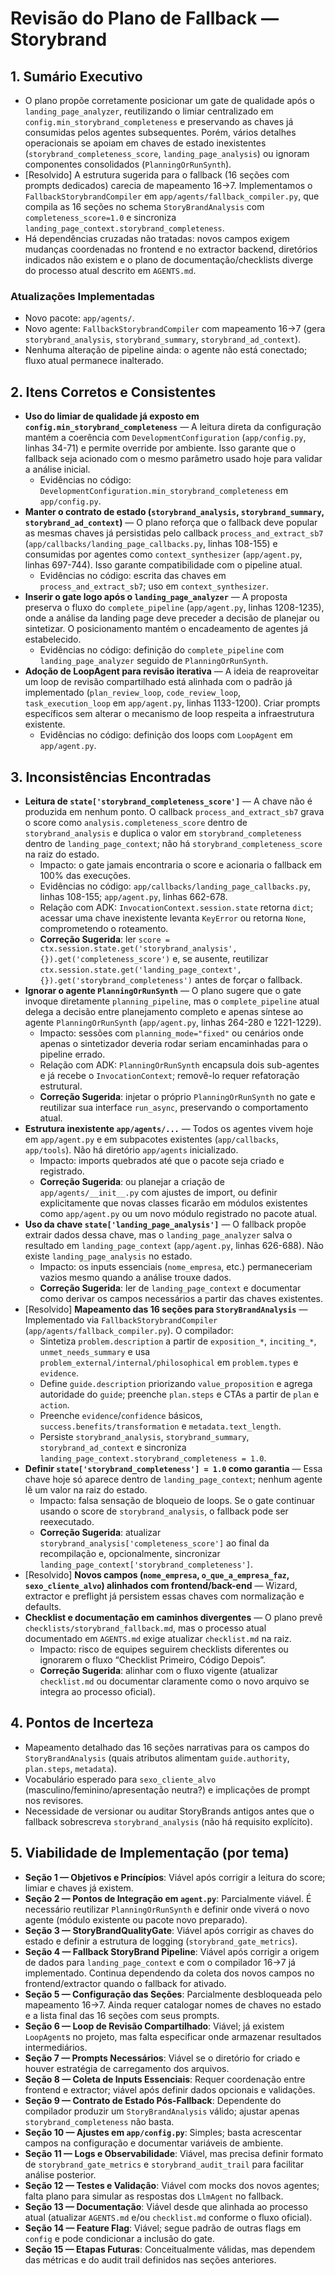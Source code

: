# Revisão do Plano de Fallback — Storybrand

## 1. Sumário Executivo
- O plano propõe corretamente posicionar um gate de qualidade após o `landing_page_analyzer`, reutilizando o limiar centralizado em `config.min_storybrand_completeness` e preservando as chaves já consumidas pelos agentes subsequentes. Porém, vários detalhes operacionais se apoiam em chaves de estado inexistentes (`storybrand_completeness_score`, `landing_page_analysis`) ou ignoram componentes consolidados (`PlanningOrRunSynth`).
- [Resolvido] A estrutura sugerida para o fallback (16 seções com prompts dedicados) carecia de mapeamento 16→7. Implementamos o `FallbackStorybrandCompiler` em `app/agents/fallback_compiler.py`, que compila as 16 seções no schema `StoryBrandAnalysis` com `completeness_score=1.0` e sincroniza `landing_page_context.storybrand_completeness`.
- Há dependências cruzadas não tratadas: novos campos exigem mudanças coordenadas no frontend e no extractor backend, diretórios indicados não existem e o plano de documentação/checklists diverge do processo atual descrito em `AGENTS.md`.

### Atualizações Implementadas
- Novo pacote: `app/agents/`.
- Novo agente: `FallbackStorybrandCompiler` com mapeamento 16→7 (gera `storybrand_analysis`, `storybrand_summary`, `storybrand_ad_context`).
- Nenhuma alteração de pipeline ainda: o agente não está conectado; fluxo atual permanece inalterado.

## 2. Itens Corretos e Consistentes
- **Uso do limiar de qualidade já exposto em `config.min_storybrand_completeness`** — A leitura direta da configuração mantém a coerência com `DevelopmentConfiguration` (`app/config.py`, linhas 34-71) e permite override por ambiente. Isso garante que o fallback seja acionado com o mesmo parâmetro usado hoje para validar a análise inicial.
  - Evidências no código: `DevelopmentConfiguration.min_storybrand_completeness` em `app/config.py`.
- **Manter o contrato de estado (`storybrand_analysis`, `storybrand_summary`, `storybrand_ad_context`)** — O plano reforça que o fallback deve popular as mesmas chaves já persistidas pelo callback `process_and_extract_sb7` (`app/callbacks/landing_page_callbacks.py`, linhas 108-155) e consumidas por agentes como `context_synthesizer` (`app/agent.py`, linhas 697-744). Isso garante compatibilidade com o pipeline atual.
  - Evidências no código: escrita das chaves em `process_and_extract_sb7`; uso em `context_synthesizer`.
- **Inserir o gate logo após o `landing_page_analyzer`** — A proposta preserva o fluxo do `complete_pipeline` (`app/agent.py`, linhas 1208-1235), onde a análise da landing page deve preceder a decisão de planejar ou sintetizar. O posicionamento mantém o encadeamento de agentes já estabelecido.
  - Evidências no código: definição do `complete_pipeline` com `landing_page_analyzer` seguido de `PlanningOrRunSynth`.
- **Adoção de LoopAgent para revisão iterativa** — A ideia de reaproveitar um loop de revisão compartilhado está alinhada com o padrão já implementado (`plan_review_loop`, `code_review_loop`, `task_execution_loop` em `app/agent.py`, linhas 1133-1200). Criar prompts específicos sem alterar o mecanismo de loop respeita a infraestrutura existente.
  - Evidências no código: definição dos loops com `LoopAgent` em `app/agent.py`.

## 3. Inconsistências Encontradas
- **Leitura de `state['storybrand_completeness_score']`** — A chave não é produzida em nenhum ponto. O callback `process_and_extract_sb7` grava o score como `analysis.completeness_score` dentro de `storybrand_analysis` e duplica o valor em `storybrand_completeness` dentro de `landing_page_context`; não há `storybrand_completeness_score` na raiz do estado.
  - Impacto: o gate jamais encontraria o score e acionaria o fallback em 100% das execuções.
  - Evidências no código: `app/callbacks/landing_page_callbacks.py`, linhas 108-155; `app/agent.py`, linhas 662-678.
  - Relação com ADK: `InvocationContext.session.state` retorna `dict`; acessar uma chave inexistente levanta `KeyError` ou retorna `None`, comprometendo o roteamento.
  - **Correção Sugerida**: ler `score = ctx.session.state.get('storybrand_analysis', {}).get('completeness_score')` e, se ausente, reutilizar `ctx.session.state.get('landing_page_context', {}).get('storybrand_completeness')` antes de forçar o fallback.
- **Ignorar o agente `PlanningOrRunSynth`** — O plano sugere que o gate invoque diretamente `planning_pipeline`, mas o `complete_pipeline` atual delega a decisão entre planejamento completo e apenas síntese ao agente `PlanningOrRunSynth` (`app/agent.py`, linhas 264-280 e 1221-1229).
  - Impacto: sessões com `planning_mode="fixed"` ou cenários onde apenas o sintetizador deveria rodar seriam encaminhadas para o pipeline errado.
  - Relação com ADK: `PlanningOrRunSynth` encapsula dois sub-agentes e já recebe o `InvocationContext`; removê-lo requer refatoração estrutural.
  - **Correção Sugerida**: injetar o próprio `PlanningOrRunSynth` no gate e reutilizar sua interface `run_async`, preservando o comportamento atual.
- **Estrutura inexistente `app/agents/...`** — Todos os agentes vivem hoje em `app/agent.py` e em subpacotes existentes (`app/callbacks`, `app/tools`). Não há diretório `app/agents` inicializado.
  - Impacto: imports quebrados até que o pacote seja criado e registrado.
  - **Correção Sugerida**: ou planejar a criação de `app/agents/__init__.py` com ajustes de import, ou definir explicitamente que novas classes ficarão em módulos existentes como `app/agent.py` ou um novo módulo registrado no pacote atual.
- **Uso da chave `state['landing_page_analysis']`** — O fallback propõe extrair dados dessa chave, mas o `landing_page_analyzer` salva o resultado em `landing_page_context` (`app/agent.py`, linhas 626-688). Não existe `landing_page_analysis` no estado.
  - Impacto: os inputs essenciais (`nome_empresa`, etc.) permaneceriam vazios mesmo quando a análise trouxe dados.
  - **Correção Sugerida**: ler de `landing_page_context` e documentar como derivar os campos necessários a partir das chaves existentes.
- [Resolvido] **Mapeamento das 16 seções para `StoryBrandAnalysis`** — Implementado via `FallbackStorybrandCompiler` (`app/agents/fallback_compiler.py`). O compilador:
  - Sintetiza `problem.description` a partir de `exposition_*`, `inciting_*`, `unmet_needs_summary` e usa `problem_external/internal/philosophical` em `problem.types` e `evidence`.
  - Define `guide.description` priorizando `value_proposition` e agrega autoridade do `guide`; preenche `plan.steps` e CTAs a partir de `plan` e `action`.
  - Preenche `evidence`/`confidence` básicos, `success.benefits/transformation` e `metadata.text_length`.
  - Persiste `storybrand_analysis`, `storybrand_summary`, `storybrand_ad_context` e sincroniza `landing_page_context.storybrand_completeness = 1.0`.
- **Definir `state['storybrand_completeness'] = 1.0` como garantia** — Essa chave hoje só aparece dentro de `landing_page_context`; nenhum agente lê um valor na raiz do estado.
  - Impacto: falsa sensação de bloqueio de loops. Se o gate continuar usando o score de `storybrand_analysis`, o fallback pode ser reexecutado.
  - **Correção Sugerida**: atualizar `storybrand_analysis['completeness_score']` ao final da recompilação e, opcionalmente, sincronizar `landing_page_context['storybrand_completeness']`.
- [Resolvido] **Novos campos (`nome_empresa`, `o_que_a_empresa_faz`, `sexo_cliente_alvo`) alinhados com frontend/back-end** — Wizard, extractor e preflight já persistem essas chaves com normalização e defaults.
- **Checklist e documentação em caminhos divergentes** — O plano prevê `checklists/storybrand_fallback.md`, mas o processo atual documentado em `AGENTS.md` exige atualizar `checklist.md` na raiz.
  - Impacto: risco de equipes seguirem checklists diferentes ou ignorarem o fluxo “Checklist Primeiro, Código Depois”.
  - **Correção Sugerida**: alinhar com o fluxo vigente (atualizar `checklist.md` ou documentar claramente como o novo arquivo se integra ao processo oficial).

## 4. Pontos de Incerteza
- Mapeamento detalhado das 16 seções narrativas para os campos do `StoryBrandAnalysis` (quais atributos alimentam `guide.authority`, `plan.steps`, `metadata`).
- Vocabulário esperado para `sexo_cliente_alvo` (masculino/feminino/apresentação neutra?) e implicações de prompt nos revisores.
- Necessidade de versionar ou auditar StoryBrands antigos antes que o fallback sobrescreva `storybrand_analysis` (não há requisito explícito).

## 5. Viabilidade de Implementação (por tema)
- **Seção 1 — Objetivos e Princípios**: Viável após corrigir a leitura do score; limiar e chaves já existem.
- **Seção 2 — Pontos de Integração em `agent.py`**: Parcialmente viável. É necessário reutilizar `PlanningOrRunSynth` e definir onde viverá o novo agente (módulo existente ou pacote novo preparado).
- **Seção 3 — StoryBrandQualityGate**: Viável após corrigir as chaves do estado e definir a estrutura de logging (`storybrand_gate_metrics`).
- **Seção 4 — Fallback StoryBrand Pipeline**: Viável após corrigir a origem de dados para `landing_page_context` e com o compilador 16→7 já implementado. Continua dependendo da coleta dos novos campos no frontend/extractor quando o fallback for ativado.
- **Seção 5 — Configuração das Seções**: Parcialmente desbloqueada pelo mapeamento 16→7. Ainda requer catalogar nomes de chaves no estado e a lista final das 16 seções com seus prompts.
- **Seção 6 — Loop de Revisão Compartilhado**: Viável; já existem `LoopAgent`s no projeto, mas falta especificar onde armazenar resultados intermediários.
- **Seção 7 — Prompts Necessários**: Viável se o diretório for criado e houver estratégia de carregamento dos arquivos.
- **Seção 8 — Coleta de Inputs Essenciais**: Requer coordenação entre frontend e extractor; viável após definir dados opcionais e validações.
- **Seção 9 — Contrato de Estado Pós-Fallback**: Dependente do compilador produzir um `StoryBrandAnalysis` válido; ajustar apenas `storybrand_completeness` não basta.
- **Seção 10 — Ajustes em `app/config.py`**: Simples; basta acrescentar campos na configuração e documentar variáveis de ambiente.
- **Seção 11 — Logs e Observabilidade**: Viável, mas precisa definir formato de `storybrand_gate_metrics` e `storybrand_audit_trail` para facilitar análise posterior.
- **Seção 12 — Testes e Validação**: Viável com mocks dos novos agentes; falta plano para simular as respostas dos `LlmAgent` no fallback.
- **Seção 13 — Documentação**: Viável desde que alinhada ao processo atual (atualizar `AGENTS.md` e/ou `checklist.md` conforme o fluxo oficial).
- **Seção 14 — Feature Flag**: Viável; segue padrão de outras flags em `config` e pode condicionar a inclusão do gate.
- **Seção 15 — Etapas Futuras**: Conceitualmente válidas, mas dependem das métricas e do audit trail definidos nas seções anteriores.